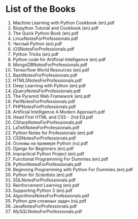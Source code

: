 # List of the Books
1. Machine Learning with Python Cookbook (en).pdf
2. Biopython Tutorial and Cookbook (en).pdf
3. The Quick Python Book (en).pdf
4. LinuxNotesForProfessionals.pdf
5. Чистый Python (en).pdf
6. iOSNotesForProfessionals.pdf
7. Python Tricks (en).pdf
8. Python code for Artificial Intelligence (en).pdf
9. MongoDBNotesForProfessionals.pdf
10. Tensorflow World Resources (en).pdf
11. BashNotesForProfessionals.pdf
12. HTML5NotesForProfessionals.pdf
13. Deep Learning with Python (en).pdf
14. jQueryNotesForProfessionals.pdf
15. The Pyramid Web Framework (en).pdf
16. PerlNotesForProfessionals.pdf
17. PHPNotesForProfessionals.pdf
18. Artificial Intelligence A Modern Approach.pdf
19. Head First HTML and CSS - 2nd Ed.pdf
20. CSharpNotesForProfessionals.pdf
21. LaTeXNotesForProfessionals.pdf
22. Python Notes for Professionals (en).pdf
23. CSSNotesForProfessionals.pdf
24. Основы на примере Python (ru).pdf
25. Django for Beginners (en).pdf
26. Impractical Python Project (en).pdf
27. Functional Programming For Dummies (en).pdf
28. PythonNotesForProfessionals.pdf
29. Beginning Programming with Python For Dummies (en).pdf
30. Python for Scientists (en).pdf
31. SQLNotesForProfessionals.pdf
32. Reinforcement Learning (en).pdf
33. Supporting Python 3 (en).pdf
34. AlgorithmsNotesForProfessionals.pdf
35. Python для сложных задач (ru).pdf
36. JavaNotesForProfessionals.pdf
37. MySQLNotesForProfessionals.pdf
